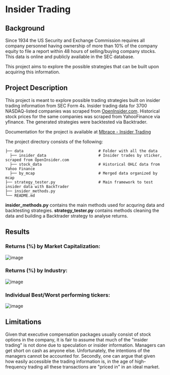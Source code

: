 # Insider Trading
## Background
Since 1934 the US Security and Exchange Commission requires all company personnel having ownership of more than 10% of the company equity to file a report within 48 hours of selling/buying company stocks. This data is online and publicly available in the SEC database.

This project aims to explore the possible strategies that can be built upon acquiring this information.

## Project Description
This project is meant to explore possible trading strategies built on insider trading information from SEC Form 4s.
Insider trading data for 3700 NASDAQ-listed companies was scraped from <a href="">OpenInsider.com</a>.
Historical stock prices for the same companies was scraped from YahooFinance via yfinance. 
The generated strategies were backtested via Backtrader.

Documentation for the project is available at <a href="https://www.mbrace.ltd/projects/insider_trading"> Mbrace - Insider Trading</a>



The project directory consists of the following:
```
├── data                                 # Folder with all the data
  ├── insider_data                       # Insider trades by sticker, scraped from OpenInsider.com
  ├── stock_data                         # Historical OHLC data from Yahoo Finance
  ├── by_mcap                            # Merged data organized by mcap
├── strategy_tester.py                   # Main framework to test insider data with BackTrader
├── insider_methods.py
└── README.md
```

**insider_methods.py** contains the main methods used for acquring data and backtesting strategies.
**strategy_tester.py** contains methods cleaning the data and building a Backtrader strategy to analyse returns.


## Results

### Returns (%) by Market Capitalization:
![image](https://user-images.githubusercontent.com/96435975/152239564-34f4daec-eb6c-4881-b781-9ab85a2b3621.png)

### Returns (%) by Industry:

![image](https://user-images.githubusercontent.com/96435975/152239764-6a074f7a-a6f6-4883-b6bc-1b4edc54c419.png)

### Individual Best/Worst performing tickers:
![image](https://user-images.githubusercontent.com/96435975/152239884-0f65dadf-551a-481f-9ef7-741b2d1f53ca.png)

## Limitations

Given that executive compensation packages usually consist of stock options in the company, it is fair to assume that much of the "insider trading" is not done due to speculation or insider information. Managers can get short on cash as anyone else. Unfortunately, the intentions of the managers cannot be accounted for. Secondly, one can argue that given how easily accessible the trading information is, in the age of high-frequency trading all these transactions are "priced in" in an ideal market.
